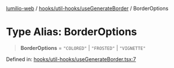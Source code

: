 [lumilio-web](../../../../modules.md) / [hooks/util-hooks/useGenerateBorder](../index.md) / BorderOptions

# Type Alias: BorderOptions

> **BorderOptions** = `"COLORED"` \| `"FROSTED"` \| `"VIGNETTE"`

Defined in: [hooks/util-hooks/useGenerateBorder.tsx:7](https://github.com/EdwinZhanCN/Lumilio-Photos/blob/bdb61d82271cd56f7d31e6f3e50cded728e37cea/web/src/hooks/util-hooks/useGenerateBorder.tsx#L7)

